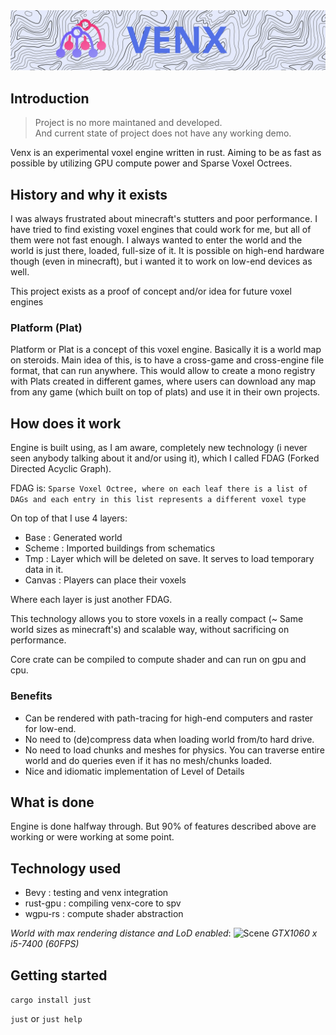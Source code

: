 <img src="assets/icons/splash.svg" alt="Venx" />


## Introduction
> Project is no more maintaned and developed. <br>
> And current state of project does not have any working demo.

Venx is an experimental voxel engine written in rust. Aiming to be as fast as possible by utilizing GPU compute power and Sparse Voxel Octrees.

## History and why it exists

I was always frustrated about minecraft's stutters and poor performance. I have tried to find existing voxel engines that could work for me, but all of them were not fast enough. I always wanted to enter the world and the world is just there, loaded, full-size of it. It is possible on high-end hardware though (even in minecraft), but i wanted it to work on low-end devices as well.

This project exists as a proof of concept and/or idea for future voxel engines

### Platform (Plat)
Platform or Plat is a concept of this voxel engine. Basically it is a world map on steroids.
Main idea of this, is to have a cross-game and cross-engine file format, that can run anywhere. This would allow to create a mono registry with Plats created in different games, where users can download any map from any game (which built on top of plats) and use it in their own projects.


## How does it work
Engine is built using, as I am aware, completely new technology (i never seen anybody talking about it and/or using it), which I called FDAG (Forked Directed Acyclic Graph).

FDAG is: `Sparse Voxel Octree, where on each leaf there is a list of DAGs and each entry in this list represents a different voxel type`

On top of that I use 4 layers:
- Base : Generated world
- Scheme : Imported buildings from schematics
- Tmp : Layer which will be deleted on save. It serves to load temporary data in it.
- Canvas : Players can place their voxels

Where each layer is just another FDAG.



This technology allows you to store voxels in a really compact (~ Same world sizes as minecraft's) and scalable way, without sacrificing on performance.

Core crate can be compiled to compute shader and can run on gpu and cpu.

### Benefits
- Can be rendered with path-tracing for high-end computers and raster for low-end.
- No need to (de)compress data when loading world from/to hard drive.
- No need to load chunks and meshes for physics. You can traverse entire world and do queries even if it has no mesh/chunks loaded.
- Nice and idiomatic implementation of Level of Details

## What is done
Engine is done halfway through.
But 90% of features described above are working or were working at some point.

## Technology used
- Bevy : testing and venx integration
- rust-gpu : compiling venx-core to spv
- wgpu-rs : compute shader abstraction

_World with max rendering distance and LoD enabled_:
<img src="assets/Screenshot_realistic.png" alt="Scene" />
_GTX1060 x i5-7400 (60FPS)_

## Getting started

`cargo install just`

`just` or `just help`
